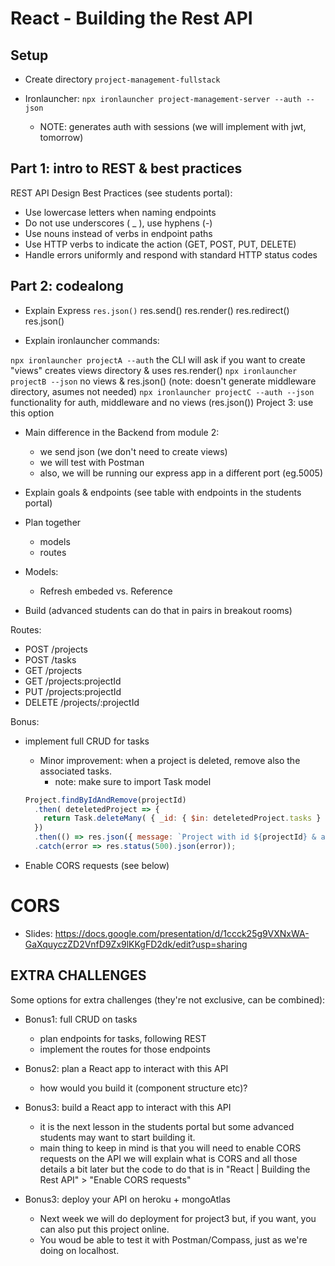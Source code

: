 

# React - Building the Rest API



<!-- 

- Slides (REST + endpoints we will implement): 
  https://docs.google.com/presentation/d/194i1dCV2vpqTN5T3yC5lysvfS-_fnEkok97QpaOtb3w/edit?usp=sharing


- Students portal: some things highlighted


- Final result:
  https://github.com/Ironborn-Ironhack-March-2022/ironborn-project-management-server/commits/main


  note: the last commits are for Auth ("functionality to register" + "functionality for authentication")


- Approach: 
  - option 1: codealong (takes quite a bit of time, 4-6h )
  - option 2: giving students the code & ask them to try to understand it ? (they may feel overwhelmed)

-->

## Setup

- Create directory `project-management-fullstack`

- Ironlauncher: `npx ironlauncher project-management-server --auth --json`
  - NOTE: generates auth with sessions (we will implement with jwt, tomorrow)




## Part 1: intro to REST & best practices 


REST API Design Best Practices (see students portal):
- Use lowercase letters when naming endpoints
- Do not use underscores ( _ ), use hyphens (-)
- Use nouns instead of verbs in endpoint paths
- Use HTTP verbs to indicate the action (GET, POST, PUT, DELETE)
- Handle errors uniformly and respond with standard HTTP status codes


## Part 2: codealong


- Explain Express `res.json()`
  res.send()
  res.render()
  res.redirect()
  res.json()


- Explain ironlauncher commands:

`npx ironlauncher projectA --auth`
  the CLI will ask if you want to create "views"
  creates views directory & uses res.render()
`npx ironlauncher projectB --json`
  no views & res.json()
  (note: doesn't generate middleware directory, asumes not needed)
`npx ironlauncher projectC --auth --json`
  functionality for auth, middleware and no views (res.json())
  Project 3: use this option


- Main difference in the Backend from module 2:
  - we send json (we don't need to create views)
  - we will test with Postman
  - also, we will be running our express app in a different port (eg.5005)


- Explain goals & endpoints
  (see table with endpoints in the students portal)


- Plan together
  - models
  - routes


- Models:
  - Refresh embeded vs. Reference



- Build (advanced students can do that in pairs in breakout rooms)



Routes:
  - POST /projects
  - POST /tasks
  - GET /projects
  - GET /projects:projectId
  - PUT /projects:projectId
  - DELETE /projects/:projectId
  
Bonus:
- implement full CRUD for tasks


  
  - Minor improvement: when a project is deleted, remove also the associated tasks.
    - note: make sure to import Task model

  ```javascript
  Project.findByIdAndRemove(projectId)
    .then( deteletedProject => {
      return Task.deleteMany( { _id: { $in: deteletedProject.tasks } } );
    })
    .then(() => res.json({ message: `Project with id ${projectId} & all associated tasks were removed successfully.` }))
    .catch(error => res.status(500).json(error));
  ```  



- Enable CORS requests (see below)



# CORS

- Slides: 
  https://docs.google.com/presentation/d/1ccck25g9VXNxWA-GaXquyczZD2VnfD9Zx9lKKgFD2dk/edit?usp=sharing

  <!-- @todo: improve slides -->



## EXTRA CHALLENGES

Some options for extra challenges (they're not exclusive, can be combined):

- Bonus1: full CRUD on tasks
  - plan endpoints for tasks, following REST
  - implement the routes for those endpoints

- Bonus2: plan a React app to interact with this API
  - how would you build it (component structure etc)?

- Bonus3: build a React app to interact with this API
  - it is the next lesson in the students portal but some advanced students may want to start building it.
  - main thing to keep in mind is that you will need to enable CORS requests on the API
we will explain what is CORS and all those details a bit later but the code to do that is in "React | Building the Rest API" > "Enable CORS requests"

- Bonus3: deploy your API on heroku + mongoAtlas
  - Next week  we will do deployment for project3 but, if you want, you can also put this project online. 
  - You woud be able to test it with Postman/Compass, just as we're doing on localhost.





